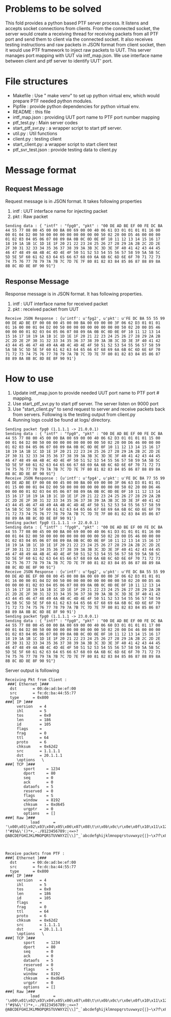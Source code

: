 # Problems to be solved
This fold provides a python based PTF server process. It listens and accepts socket connections from clients. From the connected socket, the server would create a receiving thread for receiving packets from all PTF port and send them to client via the connected socket. It also receives testing instructions and raw packets in JSON format from client socket, then it would use PTF framework to inject raw packets to UUT. This server manages port mapping with UUT via intf_map.json. We use interface name between client and ptf server to identify UUT' port. 

# File structures
* Makefile : Use " make venv" to set up python virtual env, which would prepare PTF needed python modules.
* Pipfile : provide python dependencies for python virtual env.
* README : this file
* intf_map.json : providing UUT port name to PTF port number mapping
* ptf_test.py : Main server codes
* start_ptf_svr.py : a wrapper script to start ptf server.
* util.py : Util functions
* client.py : testing client
* start_client.py: a wrapper script to start client test
* ptf_svr_test.json : provide testing data to client.py

# Message format
## Request Message
Request message is in  JSON format. It takes following properties
1. intf : UUT interface name for injecting packet
2. pkt : Raw packet

```
Sending data : { "intf" : "fpg0", "pkt" : "00 DE AD BE EF 00 FE DC BA 44 55 77 08 00 45 00 00 BA 00 69 00 00 40 06 61 D3 01 01 01 01 16 00 00 01 04 D2 00 50 00 00 00 00 00 00 00 00 50 02 20 00 D5 46 00 00 00 01 02 03 04 05 06 07 08 09 0A 0B 0C 0D 0E 0F 10 11 12 13 14 15 16 17 18 19 1A 1B 1C 1D 1E 1F 20 21 22 23 24 25 26 27 28 29 2A 2B 2C 2D 2E 2F 30 31 32 33 34 35 36 37 38 39 3A 3B 3C 3D 3E 3F 40 41 42 43 44 45 46 47 48 49 4A 4B 4C 4D 4E 4F 50 51 52 53 54 55 56 57 58 59 5A 5B 5C 5D 5E 5F 60 61 62 63 64 65 66 67 68 69 6A 6B 6C 6D 6E 6F 70 71 72 73 74 75 76 77 78 79 7A 7B 7C 7D 7E 7F 80 81 82 83 84 85 86 87 88 89 8A 8B 8C 8D 8E 8F 90 91"}
```

## Response Message
Response message is in JSON format. It has following properties.
1. intf : UUT interface name for received packet
2. pkt : received packet from UUT
```
Receive JSON Response : {u'intf': u'fpg2', u'pkt': u'FE DC BA 55 55 99 00 DE AD BE EF 00 08 00 45 00 00 BA 00 69 00 00 3F 06 62 D3 01 01 01 01 16 00 00 01 04 D2 00 50 00 00 00 00 00 00 00 00 50 02 20 00 D5 46 00 00 00 01 02 03 04 05 06 07 08 09 0A 0B 0C 0D 0E 0F 10 11 12 13 14 15 16 17 18 19 1A 1B 1C 1D 1E 1F 20 21 22 23 24 25 26 27 28 29 2A 2B 2C 2D 2E 2F 30 31 32 33 34 35 36 37 38 39 3A 3B 3C 3D 3E 3F 40 41 42 43 44 45 46 47 48 49 4A 4B 4C 4D 4E 4F 50 51 52 53 54 55 56 57 58 59 5A 5B 5C 5D 5E 5F 60 61 62 63 64 65 66 67 68 69 6A 6B 6C 6D 6E 6F 70 71 72 73 74 75 76 77 78 79 7A 7B 7C 7D 7E 7F 80 81 82 83 84 85 86 87 88 89 8A 8B 8C 8D 8E 8F 90 91'}
```

# How to use
1. Update intf_map.json to provide needed UUT port name to PTF port # mapping.
2. Use start_ptf_svr.py to start ptf server. The server listen on 9000 port
3. Use "start_client.py" to send request to server and receive packets back from servers. Following is the testing output from client.py
4. Running logs could be found at logs/ directory.

```
Sending packet fpg0 (1.1.1.1 -> 21.0.0.1)
Sending data : { "intf" : "fpg0", "pkt" : "00 DE AD BE EF 00 FE DC BA 44 55 77 08 00 45 00 00 BA 00 69 00 00 40 06 62 D3 01 01 01 01 15 00 00 01 04 D2 00 50 00 00 00 00 00 00 00 00 50 02 20 00 D6 46 00 00 00 01 02 03 04 05 06 07 08 09 0A 0B 0C 0D 0E 0F 10 11 12 13 14 15 16 17 18 19 1A 1B 1C 1D 1E 1F 20 21 22 23 24 25 26 27 28 29 2A 2B 2C 2D 2E 2F 30 31 32 33 34 35 36 37 38 39 3A 3B 3C 3D 3E 3F 40 41 42 43 44 45 46 47 48 49 4A 4B 4C 4D 4E 4F 50 51 52 53 54 55 56 57 58 59 5A 5B 5C 5D 5E 5F 60 61 62 63 64 65 66 67 68 69 6A 6B 6C 6D 6E 6F 70 71 72 73 74 75 76 77 78 79 7A 7B 7C 7D 7E 7F 80 81 82 83 84 85 86 87 88 89 8A 8B 8C 8D 8E 8F 90 91"}
Receive JSON Response : {u'intf': u'fpg4', u'pkt': u'FE DC BA 77 55 99 00 DE AD BE EF 00 08 00 45 00 00 BA 00 69 00 00 3F 06 63 D3 01 01 01 01 15 00 00 01 04 D2 00 50 00 00 00 00 00 00 00 00 50 02 20 00 D6 46 00 00 00 01 02 03 04 05 06 07 08 09 0A 0B 0C 0D 0E 0F 10 11 12 13 14 15 16 17 18 19 1A 1B 1C 1D 1E 1F 20 21 22 23 24 25 26 27 28 29 2A 2B 2C 2D 2E 2F 30 31 32 33 34 35 36 37 38 39 3A 3B 3C 3D 3E 3F 40 41 42 43 44 45 46 47 48 49 4A 4B 4C 4D 4E 4F 50 51 52 53 54 55 56 57 58 59 5A 5B 5C 5D 5E 5F 60 61 62 63 64 65 66 67 68 69 6A 6B 6C 6D 6E 6F 70 71 72 73 74 75 76 77 78 79 7A 7B 7C 7D 7E 7F 80 81 82 83 84 85 86 87 88 89 8A 8B 8C 8D 8E 8F 90 91'}
Sending packet fpg0 (1.1.1.1 -> 22.0.0.1)
Sending data : { "intf" : "fpg0", "pkt" : "00 DE AD BE EF 00 FE DC BA 44 55 77 08 00 45 00 00 BA 00 69 00 00 40 06 61 D3 01 01 01 01 16 00 00 01 04 D2 00 50 00 00 00 00 00 00 00 00 50 02 20 00 D5 46 00 00 00 01 02 03 04 05 06 07 08 09 0A 0B 0C 0D 0E 0F 10 11 12 13 14 15 16 17 18 19 1A 1B 1C 1D 1E 1F 20 21 22 23 24 25 26 27 28 29 2A 2B 2C 2D 2E 2F 30 31 32 33 34 35 36 37 38 39 3A 3B 3C 3D 3E 3F 40 41 42 43 44 45 46 47 48 49 4A 4B 4C 4D 4E 4F 50 51 52 53 54 55 56 57 58 59 5A 5B 5C 5D 5E 5F 60 61 62 63 64 65 66 67 68 69 6A 6B 6C 6D 6E 6F 70 71 72 73 74 75 76 77 78 79 7A 7B 7C 7D 7E 7F 80 81 82 83 84 85 86 87 88 89 8A 8B 8C 8D 8E 8F 90 91"}
Receive JSON Response : {u'intf': u'fpg2', u'pkt': u'FE DC BA 55 55 99 00 DE AD BE EF 00 08 00 45 00 00 BA 00 69 00 00 3F 06 62 D3 01 01 01 01 16 00 00 01 04 D2 00 50 00 00 00 00 00 00 00 00 50 02 20 00 D5 46 00 00 00 01 02 03 04 05 06 07 08 09 0A 0B 0C 0D 0E 0F 10 11 12 13 14 15 16 17 18 19 1A 1B 1C 1D 1E 1F 20 21 22 23 24 25 26 27 28 29 2A 2B 2C 2D 2E 2F 30 31 32 33 34 35 36 37 38 39 3A 3B 3C 3D 3E 3F 40 41 42 43 44 45 46 47 48 49 4A 4B 4C 4D 4E 4F 50 51 52 53 54 55 56 57 58 59 5A 5B 5C 5D 5E 5F 60 61 62 63 64 65 66 67 68 69 6A 6B 6C 6D 6E 6F 70 71 72 73 74 75 76 77 78 79 7A 7B 7C 7D 7E 7F 80 81 82 83 84 85 86 87 88 89 8A 8B 8C 8D 8E 8F 90 91'}
Sending packet fpg0 (1.1.1.1 -> 23.0.0.1)
Sending data : { "intf" : "fpg0", "pkt" : "00 DE AD BE EF 00 FE DC BA 44 55 77 08 00 45 00 00 BA 00 69 00 00 40 06 60 D3 01 01 01 01 17 00 00 01 04 D2 00 50 00 00 00 00 00 00 00 00 50 02 20 00 D4 46 00 00 00 01 02 03 04 05 06 07 08 09 0A 0B 0C 0D 0E 0F 10 11 12 13 14 15 16 17 18 19 1A 1B 1C 1D 1E 1F 20 21 22 23 24 25 26 27 28 29 2A 2B 2C 2D 2E 2F 30 31 32 33 34 35 36 37 38 39 3A 3B 3C 3D 3E 3F 40 41 42 43 44 45 46 47 48 49 4A 4B 4C 4D 4E 4F 50 51 52 53 54 55 56 57 58 59 5A 5B 5C 5D 5E 5F 60 61 62 63 64 65 66 67 68 69 6A 6B 6C 6D 6E 6F 70 71 72 73 74 75 76 77 78 79 7A 7B 7C 7D 7E 7F 80 81 82 83 84 85 86 87 88 89 8A 8B 8C 8D 8E 8F 90 91"}

```
Server output is following
```
Receiving Pkt from Client :
 ###[ Ethernet ]### 
  dst       = 00:de:ad:be:ef:00
  src       = fe:dc:ba:44:55:77
  type      = 0x800
###[ IP ]### 
     version   = 4
     ihl       = 5
     tos       = 0x0
     len       = 186
     id        = 105
     flags     = 
     frag      = 0
     ttl       = 64
     proto     = 6
     chksum    = 0x62d2
     src       = 1.1.1.1
     dst       = 20.1.1.1
     \options   \
###[ TCP ]### 
        sport     = 1234
        dport     = 80
        seq       = 0
        ack       = 0
        dataofs   = 5
        reserved  = 0
        flags     = S
        window    = 8192
        chksum    = 0xd645
        urgptr    = 0
        options   = []
###[ Raw ]### 
           load      = '\x00\x01\x02\x03\x04\x05\x06\x07\x08\t\n\x0b\x0c\r\x0e\x0f\x10\x11\x12\x13\x14\x15\x16\x17\x18\x19\x1a\x1b\x1c\x1d\x1e\x1f !"#$%&\'()*+,-./0123456789:;<=>?@ABCDEFGHIJKLMNOPQRSTUVWXYZ[\\]^_`abcdefghijklmnopqrstuvwxyz{|}~\x7f\x80\x81\x82\x83\x84\x85\x86\x87\x88\x89\x8a\x8b\x8c\x8d\x8e\x8f\x90\x91'



Receive packets from PTF : 
###[ Ethernet ]### 
  dst       = 00:de:ad:be:ef:00
  src       = fe:dc:ba:44:55:77
  type      = 0x800
###[ IP ]### 
     version   = 4
     ihl       = 5
     tos       = 0x0
     len       = 186
     id        = 105
     flags     = 
     frag      = 0
     ttl       = 64
     proto     = 6
     chksum    = 0x62d2
     src       = 1.1.1.1
     dst       = 20.1.1.1
     \options   \
###[ TCP ]### 
        sport     = 1234
        dport     = 80
        seq       = 0
        ack       = 0
        dataofs   = 5
        reserved  = 0
        flags     = S
        window    = 8192
        chksum    = 0xd645
        urgptr    = 0
        options   = []
###[ Raw ]### 
           load      = '\x00\x01\x02\x03\x04\x05\x06\x07\x08\t\n\x0b\x0c\r\x0e\x0f\x10\x11\x12\x13\x14\x15\x16\x17\x18\x19\x1a\x1b\x1c\x1d\x1e\x1f !"#$%&\'()*+,-./0123456789:;<=>?@ABCDEFGHIJKLMNOPQRSTUVWXYZ[\\]^_`abcdefghijklmnopqrstuvwxyz{|}~\x7f\x80\x81\x82\x83\x84\x85\x86\x87\x88\x89\x8a\x8b\x8c\x8d\x8e\x8f\x90\x91'

```

